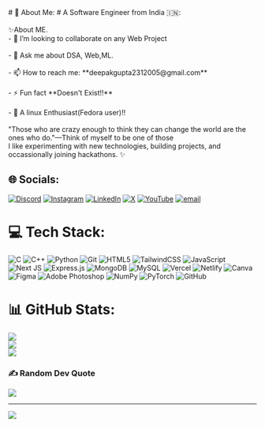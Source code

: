 <div style:"font-size: 10px">
# 💫 About Me:
# A Software Engineer from India 🇮🇳:<br><br>✨About ME.<br>- 👯 I’m looking to collaborate on any Web Project<br><br>- 💬 Ask me about DSA, Web,ML.<br><br>- 📫 How to reach me: **deepakgupta2312005@gmail.com**<br><br>- ⚡ Fun fact **Doesn't Exist!!**<br><br>- 🐧 A linux Enthusiast(Fedora user)!!<br><br>"Those who are crazy enough to think they can change the world are the ones who do."—Think of myself to be one of those<br>I like experimenting with new technologies, building projects, and occassionally joining hackathons. ✨
</div>

## 🌐 Socials:
[![Discord](https://img.shields.io/badge/Discord-%237289DA.svg?logo=discord&logoColor=white)](https://discord.gg/deepakgupta0201) [![Instagram](https://img.shields.io/badge/Instagram-%23E4405F.svg?logo=Instagram&logoColor=white)](https://instagram.com/deepakguptabca) [![LinkedIn](https://img.shields.io/badge/LinkedIn-%230077B5.svg?logo=linkedin&logoColor=white)](https://linkedin.com/in/deepakguptabca) [![X](https://img.shields.io/badge/X-black.svg?logo=X&logoColor=white)](https://x.com/Deep_Byte) [![YouTube](https://img.shields.io/badge/YouTube-%23FF0000.svg?logo=YouTube&logoColor=white)](https://youtube.com/@deepakguptabca) [![email](https://img.shields.io/badge/Email-D14836?logo=gmail&logoColor=white)](mailto:deepakgupta2312005@gmail.com) 

# 💻 Tech Stack:
![C](https://img.shields.io/badge/c-%2300599C.svg?style=for-the-badge&logo=c&logoColor=white) ![C++](https://img.shields.io/badge/c++-%2300599C.svg?style=for-the-badge&logo=c%2B%2B&logoColor=white) ![Python](https://img.shields.io/badge/python-3670A0?style=for-the-badge&logo=python&logoColor=ffdd54) ![Git](https://img.shields.io/badge/git-%23F05033.svg?style=for-the-badge&logo=git&logoColor=white) ![HTML5](https://img.shields.io/badge/html5-%23E34F26.svg?style=for-the-badge&logo=html5&logoColor=white) ![TailwindCSS](https://img.shields.io/badge/tailwindcss-%2338B2AC.svg?style=for-the-badge&logo=tailwind-css&logoColor=white) ![JavaScript](https://img.shields.io/badge/javascript-%23323330.svg?style=for-the-badge&logo=javascript&logoColor=%23F7DF1E) ![Next JS](https://img.shields.io/badge/Next-black?style=for-the-badge&logo=next.js&logoColor=white) ![Express.js](https://img.shields.io/badge/express.js-%23404d59.svg?style=for-the-badge&logo=express&logoColor=%2361DAFB) ![MongoDB](https://img.shields.io/badge/MongoDB-%234ea94b.svg?style=for-the-badge&logo=mongodb&logoColor=white) ![MySQL](https://img.shields.io/badge/mysql-4479A1.svg?style=for-the-badge&logo=mysql&logoColor=white) ![Vercel](https://img.shields.io/badge/vercel-%23000000.svg?style=for-the-badge&logo=vercel&logoColor=white) ![Netlify](https://img.shields.io/badge/netlify-%23000000.svg?style=for-the-badge&logo=netlify&logoColor=#00C7B7) ![Canva](https://img.shields.io/badge/Canva-%2300C4CC.svg?style=for-the-badge&logo=Canva&logoColor=white) ![Figma](https://img.shields.io/badge/figma-%23F24E1E.svg?style=for-the-badge&logo=figma&logoColor=white) ![Adobe Photoshop](https://img.shields.io/badge/adobe%20photoshop-%2331A8FF.svg?style=for-the-badge&logo=adobe%20photoshop&logoColor=white) ![NumPy](https://img.shields.io/badge/numpy-%23013243.svg?style=for-the-badge&logo=numpy&logoColor=white) ![PyTorch](https://img.shields.io/badge/PyTorch-%23EE4C2C.svg?style=for-the-badge&logo=PyTorch&logoColor=white) ![GitHub](https://img.shields.io/badge/github-%23121011.svg?style=for-the-badge&logo=github&logoColor=white)
# 📊 GitHub Stats:
![](https://github-readme-stats.vercel.app/api?username=deepakguptabca&theme=blueberry&hide_border=false&include_all_commits=false&count_private=false)<br/>
![](https://nirzak-streak-stats.vercel.app/?user=deepakguptabca&theme=blueberry&hide_border=false)<br/>
![](https://github-readme-stats.vercel.app/api/top-langs/?username=deepakguptabca&theme=blueberry&hide_border=false&include_all_commits=false&count_private=false&layout=compact)

### ✍️ Random Dev Quote
![](https://quotes-github-readme.vercel.app/api?type=horizontal&theme=dark)

---
[![](https://visitcount.itsvg.in/api?id=deepakguptabca&icon=10&color=13)](https://visitcount.itsvg.in)

<!-- Proudly created with GPRM ( https://gprm.itsvg.in ) -->
